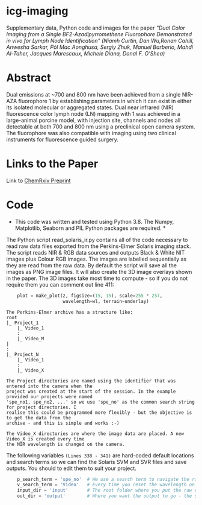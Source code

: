 # icg-imaging
Supplementary data, Python code and images for the paper _"Dual Color Imaging from a Single BF2-Azadipyrromethene Fluorophore Demonstrated in vivo for Lymph Node Identification" (Niamh Curtin, Dan Wu,Ronan Cahill, Anwesha Sarkar, Pól Mac Aonghusa, Sergiy Zhuk, Manuel Barberio, Mahdi Al-Taher, Jacques Marescaux, Michele Diana, Donal F. O’Shea)_

# Abstract
Dual emissions at ~700 and 800 nm have been achieved from a single NIR-AZA fluorophore 1 by establishing parameters in which it can exist in either its isolated molecular or aggregated states. Dual near infrared (NIR) fluorescence color lymph node (LN) mapping with 1 was achieved in a large-animal porcine model, with injection site, channels and nodes all detectable at both 700 and 800 nm using a preclinical open camera system. The fluorophore was also compatible with imaging using two clinical instruments for fluorescence guided surgery.

# Links to the Paper
Link to [ChemRxiv Preprint](https://chemrxiv.org/articles/preprint/Dual_Color_Imaging_from_a_Single_BF2-Azadipyrromethene_Fluorophore_Demonstrated_in_vivo_for_Lymph_Node_Identification/13203641)

# Code

* This code was written and tested using Python 3.8. The Numpy, Matplotlib, Seaborn and PIL Python packages are required. *

The Python script read_solaris_ir.py contains all of the code necessary to read raw data files exported from the Perkins-Elmer Solaris imaging stack. The script reads NIR & RGB data sources and outputs Black & White NIT images plus Colour RGB images. The images are labelled sequentially as they are read from the raw data. By default the script will save all the images as PNG image files. It will also create the 3D image overlays shown in the paper. The 3D images take most time to compute - so if you do not require them you can comment out line 411:
```Python
    plot = make_plot(z, figsize=(15, 15), scale=255 * 257, 
                     wavelength=wl, terrain=underlay)
```

    The Perkins-Elmer archive has a structure like:
    root
    |_ Project_1
        |_ Video_1
        :
        |_ Video_M
    |
    :
    |_ Project_N
        |_ Video_1
        :
        |_ Video_X
        
    The Project directories are named using the identifier that was entered into the camera when the 
    project was created at the start of the session. In the example provided our projects were named
    'spe_no1, spe_no2, ...' so we use 'spe_no' as the common search string for project directories. I 
    realise this could be programmed more flexibly - but the objective is to get the data from the
    archive - and this is simple and works :-)
    
    The Video_X directories are where the image data are placed. A new Video_X is created every time 
    the NIR wavelength is changed on the camera. 
    
The following variables ```(Lines 338 - 341)``` are hard-coded default locations and search terms so we can find the Solaris SVM and SVR files and save outputs. You should to edit them to suit your project.
```Python
    p_search_term = 'spe_no'  # We use a search term to navigate the raw data, you netered this in the system when you created the project
    v_search_term = 'Video'   # Every time you reset the wavelength on the DSolaris stack a new Video XX directory is created under the project
    input_dir = 'input'       # The root folder where you put the raw data
    out_dir = 'output'        # Where you want the output to go - the script will use the same project/video subdirectory structurefrom the input folder
```
